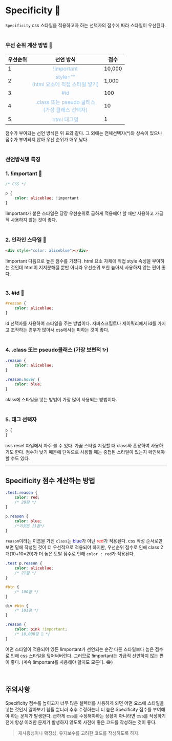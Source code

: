 # Specificity 💙

`Specificity` css 스타일을 적용하고자 하는 선택자의 점수에 따라 스타일이 우선된다.
<br><br>

### 우선 순위 계산 방법 📌

| 우선순위 |                                      선언 방식                                       | 점수   |
| -------- | :----------------------------------------------------------------------------------: | ------ |
| 1        |                    <span style="color:#91c2ef">!important</span>                     | 10,000 |
| 2        |    <span style="color:#91c2ef">style="" <br>(html 요소에 직접 스타일 넣기)</span>    | 1,000  |
| 3        |                        <span style="color:#91c2ef">#id</span>                        | 100    |
| 4        | <span style="color:#91c2ef">.class 또는 pseudo 클래스<br>(가상 클래스 선택자)</span> | 10     |
| 5        |                    <span style="color:#91c2ef">html 태그명</span>                    | 1      |

점수가 부여되는 선언 방식은 위 표와 같다.
그 외에는 전체선택자(\*)와 상속이 있으나 점수가 부여되지 않아 우선 순위가 매우 낮다.
<br><br>

### 선언방식별 특징

### 1. !important 🥇

```css
/* CSS */

p {
	color: aliceblue; !important
}
```

!important가 붙은 스타일은 당장 우선순위로 급하게 적용해야 할 때만 사용하고 가급적 사용하지 않는 것이 좋다.
<br><br>

### 2. 인라인 스타일 🥈

```html
<div style="color: aliceblue"></div>
```

!important 다음으로 높은 점수를 가졌다. html 요소 자체에 직접 style 속성을 부여하는 것인데 html이 지저분해질 뿐만 아니라 우선순위 또한 높아서 사용하지 않는 편이 좋다.
<br><br>

### 3. #id 🥉

```css
#reason {
    color: aliceblue;
}
```

id 선택자를 사용하여 스타일을 주는 방법이다. 자바스크립트나 제이쿼리에서 id를 가지고 조작하는 경우가 많아서 css에서는 피하는 것이 좋다.
<br><br>

### 4. .class 또는 pseudo클래스 (가장 보편적 ✨)

```css
.reason {
    color: aliceblue;
}

.reason:hover {
    color: blue;
}
```

class에 스타일을 넣는 방법이 가장 많이 사용되는 방법이다.
<br><br>

### 5. 태그 선택자

```css
p {
}
```

css reset 파일에서 자주 볼 수 있다.
가끔 스타일 지정할 때 class와 혼용하여 사용하기도 한다. 점수가 낮기 때문에 단독으로 사용할 때는 중첩된 스타일이 있는지 확인해야할 수도 있다.

---

## Specificity 점수 계산하는 방법

```css
.test.reason {
    color: red;
    /* 20점 */
}

p.reason {
    color: blue;
    /*이것은 11점*/
}
```

`reason`이라는 이름을 가진 `class`는 <span style="color:blue">blue</span>가 아닌 <span style="color:red">red</span>가 적용된다. css 작성 순서로만 보면 밑에 작성된 것이 더 우선적으로 적용되야 하지만, 우선순위 점수로 인해 class 2개(10+10=20)가 더 높은 토탈 점수로 인해 `color : red`가 적용된다.

```css
.test p.reason {
    color: aliceblue;
    /* 21점 */
}

#btn {
    /* 100점 */
}

div #btn {
    /* 101점 */
}

.reason {
    color: pink !important;
    /* 10,000점 🥇 */
}
```

어떤 스타일이 적용되어 있든 !important가 선언되는 순간 다른 스타일보다 높은 점수로 인해 css 스타일을 덮어써버린다.
그러므로 !important는 가급적 선언하지 않는 편이 좋다. (계속 !important를 사용해야 할지도 모른다. 😂)

<br>

## 주의사항

Specificity 점수를 높이고자 너무 많은 셀렉터를 사용하게 되면 어떤 요소에 스타일을 넣는 것인지 알아보기 힘들 뿐더러 추후 수정하는데 더 높은 Specificity 점수를 부여해야 하는 문제가 발생한다.
급하게 css를 수정해야하는 상황이 아니라면 css를 작성하기 전에 항상 이러한 문제가 발생하지 않도록 사전에 좋은 코드를 작성하는 것이 좋다.

> 재사용성이나 확장성, 유지보수를 고려한 코드를 작성하도록 하자.
